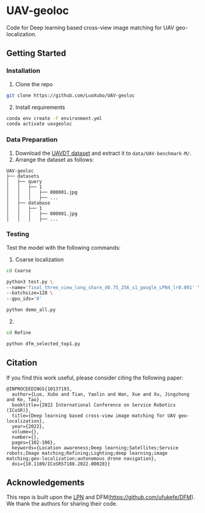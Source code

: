 # UAV-geoloc

Code for Deep learning based cross-view image matching for UAV geo-localization.

## Getting Started

### Installation

1. Clone the repo

```sh
git clone https://github.com/LuoXubo/UAV-geoloc
```

2. Install requirements

```sh
conda env create -f environment.yml
conda activate uavgeoloc
```

### Data Preparation

1. Download the [UAVDT dataset](https://sites.google.com/site/daviddo0323/projects/uavdt) and extract it to `data/UAV-benchmark-M/`.
2. Arrange the dataset as follows:

```
UAV-geoloc
├── datasets
│   ├── query
│   │   ├── 1
│   │   │   ├── 000001.jpg
│   │   │   ├── ...
│   ├── database
│   │   ├── 1
│   │   │   ├── 000001.jpg
│   │   │   ├── ...
```

### Testing

Test the model with the following commands:

1. Coarse localization

```sh
cd Coarse

python3 test.py \
--name='final_three_view_long_share_d0.75_256_s1_google_LPN4_lr0.001' \
--batchsize=128 \
--gpu_ids='0'

python demo_all.py
```

2.

```sh
cd Refine

python dfm_selected_top1.py
```

## Citation

If you find this work useful, please consider citing the following paper:

```
@INPROCEEDINGS{10137193,
  author={Luo, Xubo and Tian, Yaolin and Wan, Xue and Xu, Jingzhong and Ke, Tao},
  booktitle={2022 International Conference on Service Robotics (ICoSR)},
  title={Deep learning based cross-view image matching for UAV geo-localization},
  year={2022},
  volume={},
  number={},
  pages={102-106},
  keywords={Location awareness;Deep learning;Satellites;Service robots;Image matching;Refining;Lighting;deep learning;image matching;geo-localization;autonomous drone navigation},
  doi={10.1109/ICoSR57188.2022.00028}}

```

## Acknowledgements

This repo is built upon the [LPN](https://github.com/wtyhub/LPN) and DFM(https://github.com/ufukefe/DFM). We thank the authors for sharing their code.
